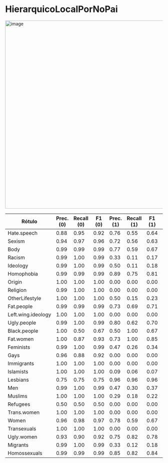 # HierarquicoLocalPorNoPai

<img width="1400" height="600" alt="image" src="https://github.com/user-attachments/assets/b1cae44c-c92a-4c8d-a7db-0e5eda990b6f" />


| Rótulo | Prec. (0) | Recall (0) | F1 (0) | Prec. (1) | Recall (1) | F1 (1) | Acurácia |
|--------|-----------|------------|--------|-----------|------------|--------|----------|
| Hate.speech      | 0.88      | 0.95       | 0.92   | 0.76      | 0.55       | 0.64   | 0.87     |
| Sexism      | 0.94      | 0.97       | 0.96   | 0.72      | 0.56       | 0.63   | 0.92     |
| Body      | 0.99      | 0.99       | 0.99   | 0.77      | 0.59       | 0.67   | 0.98     |
| Racism      | 0.99      | 1.00       | 0.99   | 0.33      | 0.11       | 0.17   | 0.98     |
| Ideology      | 0.99      | 1.00       | 0.99   | 0.50      | 0.11       | 0.18   | 0.98     |
| Homophobia      | 0.99      | 0.99       | 0.99   | 0.89      | 0.75       | 0.81   | 0.98     |
| Origin      | 1.00      | 1.00       | 1.00   | 0.00      | 0.00       | 0.00   | 0.99     |
| Religion      | 0.99      | 1.00       | 1.00   | 0.00      | 0.00       | 0.00   | 0.99     |
| OtherLifestyle      | 1.00      | 1.00       | 1.00   | 0.50      | 0.15       | 0.23   | 1.00     |
| Fat.people      | 0.99      | 0.99       | 0.99   | 0.73      | 0.69       | 0.71   | 0.98     |
| Left.wing.ideology     | 1.00      | 1.00       | 1.00   | 0.00      | 0.00       | 0.00   | 1.00     |
| Ugly.people     | 0.99      | 1.00       | 0.99   | 0.80      | 0.62       | 0.70   | 0.99     |
| Black.people     | 1.00      | 0.50       | 0.67   | 0.50      | 1.00       | 0.67   | 0.67     |
| Fat.women     | 1.00      | 0.87       | 0.93   | 0.73      | 1.00       | 0.85   | 0.90     |
| Feminists     | 0.99      | 1.00       | 0.99   | 0.47      | 0.26       | 0.34   | 0.99     |
| Gays     | 0.96      | 0.88       | 0.92   | 0.00      | 0.00       | 0.00   | 0.85     |
| Immigrants     | 1.00      | 1.00       | 1.00   | 0.00      | 0.00       | 0.00   | 1.00     |
| Islamists     | 1.00      | 1.00       | 1.00   | 0.09      | 0.06       | 0.07   | 1.00     |
| Lesbians     | 0.75      | 0.75       | 0.75   | 0.96      | 0.96       | 0.96   | 0.93     |
| Men     | 0.99      | 1.00       | 0.99   | 0.47      | 0.30       | 0.37   | 0.99     |
| Muslims     | 1.00      | 1.00       | 1.00   | 0.29      | 0.18       | 0.22   | 1.00     |
| Refugees     | 0.50      | 0.50       | 0.50   | 0.00      | 0.00       | 0.00   | 0.33     |
| Trans.women     | 1.00      | 1.00       | 1.00   | 0.00      | 0.00       | 0.00   | 1.00     |
| Women     | 0.96      | 0.98       | 0.97   | 0.78      | 0.59       | 0.67   | 0.95     |
| Transexuals     | 1.00      | 1.00       | 1.00   | 0.00      | 0.00       | 0.00   | 1.00     |
| Ugly.women     | 0.93      | 0.90       | 0.92   | 0.75      | 0.82       | 0.78   | 0.88     |
| Migrants     | 0.99      | 1.00       | 0.99   | 0.33      | 0.12       | 0.18   | 0.98     |
| Homossexuals     | 0.99      | 0.99       | 0.99   | 0.85      | 0.82       | 0.84   | 0.98     |





